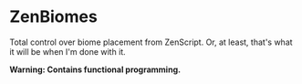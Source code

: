 ZenBiomes
=========

Total control over biome placement from ZenScript. Or, at least, that's what it will be when I'm done with it.

**Warning: Contains functional programming.**